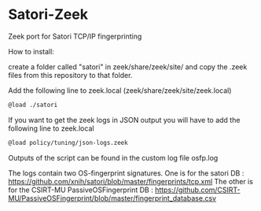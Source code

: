 # Satori-Zeek
Zeek port for Satori TCP/IP fingerprinting

How to install:

create a folder called "satori" in zeek/share/zeek/site/ and copy the .zeek files from this repository to that folder.

Add the following line to zeek.local (zeek/share/zeek/site/zeek.local)

```bash
@load ./satori
```

If you want to get the zeek logs in JSON output you will have to add the following line to zeek.local

```bash
@load policy/tuning/json-logs.zeek
```

Outputs of the script can be found in the custom log file osfp.log

The logs contain two OS-fingerprint signatures. One is for the satori DB : https://github.com/xnih/satori/blob/master/fingerprints/tcp.xml
The other is for the CSIRT-MU PassiveOSFingerprint DB : https://github.com/CSIRT-MU/PassiveOSFingerprint/blob/master/fingerprint_database.csv


